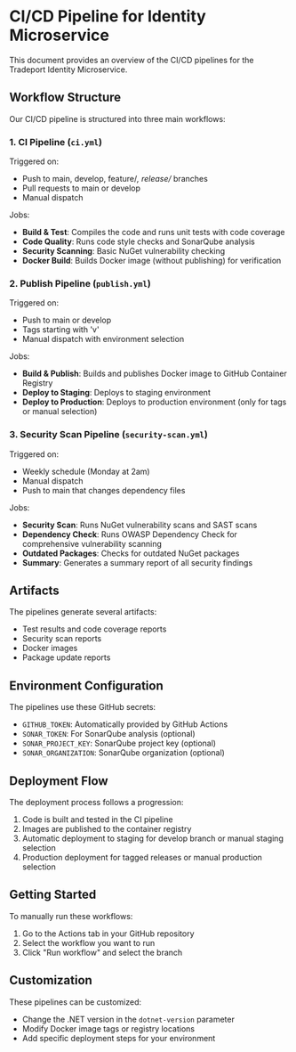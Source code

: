 # CI/CD Pipeline for Identity Microservice

This document provides an overview of the CI/CD pipelines for the Tradeport Identity Microservice.

## Workflow Structure

Our CI/CD pipeline is structured into three main workflows:

### 1. CI Pipeline (`ci.yml`)

Triggered on:
- Push to main, develop, feature/*, release/* branches
- Pull requests to main or develop
- Manual dispatch

Jobs:
- **Build & Test**: Compiles the code and runs unit tests with code coverage
- **Code Quality**: Runs code style checks and SonarQube analysis
- **Security Scanning**: Basic NuGet vulnerability checking
- **Docker Build**: Builds Docker image (without publishing) for verification

### 2. Publish Pipeline (`publish.yml`)

Triggered on:
- Push to main or develop
- Tags starting with 'v'
- Manual dispatch with environment selection

Jobs:
- **Build & Publish**: Builds and publishes Docker image to GitHub Container Registry
- **Deploy to Staging**: Deploys to staging environment
- **Deploy to Production**: Deploys to production environment (only for tags or manual selection)

### 3. Security Scan Pipeline (`security-scan.yml`)

Triggered on:
- Weekly schedule (Monday at 2am)
- Manual dispatch
- Push to main that changes dependency files

Jobs:
- **Security Scan**: Runs NuGet vulnerability scans and SAST scans
- **Dependency Check**: Runs OWASP Dependency Check for comprehensive vulnerability scanning
- **Outdated Packages**: Checks for outdated NuGet packages
- **Summary**: Generates a summary report of all security findings

## Artifacts

The pipelines generate several artifacts:
- Test results and code coverage reports
- Security scan reports
- Docker images
- Package update reports

## Environment Configuration

The pipelines use these GitHub secrets:
- `GITHUB_TOKEN`: Automatically provided by GitHub Actions
- `SONAR_TOKEN`: For SonarQube analysis (optional)
- `SONAR_PROJECT_KEY`: SonarQube project key (optional)
- `SONAR_ORGANIZATION`: SonarQube organization (optional)

## Deployment Flow

The deployment process follows a progression:
1. Code is built and tested in the CI pipeline
2. Images are published to the container registry
3. Automatic deployment to staging for develop branch or manual staging selection
4. Production deployment for tagged releases or manual production selection

## Getting Started

To manually run these workflows:
1. Go to the Actions tab in your GitHub repository
2. Select the workflow you want to run
3. Click "Run workflow" and select the branch

## Customization

These pipelines can be customized:
- Change the .NET version in the `dotnet-version` parameter
- Modify Docker image tags or registry locations
- Add specific deployment steps for your environment